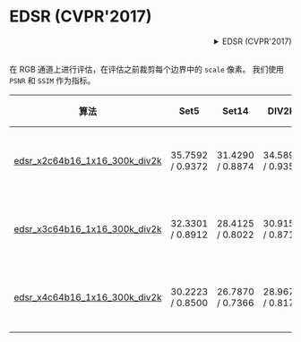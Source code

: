 # EDSR (CVPR'2017)

<!-- [ALGORITHM] -->

<details>
<summary align="right">EDSR (CVPR'2017)</summary>

```bibtex
@inproceedings{lim2017enhanced,
  title={Enhanced deep residual networks for single image super-resolution},
  author={Lim, Bee and Son, Sanghyun and Kim, Heewon and Nah, Seungjun and Mu Lee, Kyoung},
  booktitle={Proceedings of the IEEE conference on computer vision and pattern recognition workshops},
  pages={136--144},
  year={2017}
}
```

</details>

<br/>

在 RGB 通道上进行评估，在评估之前裁剪每个边界中的 `scale` 像素。
我们使用 `PSNR` 和 `SSIM` 作为指标。

|                                             算法                                              |       Set5       |      Set14       |      DIV2K       |                                                                                                                     下载                                                                                                                      |
| :-------------------------------------------------------------------------------------------: | :--------------: | :--------------: | :--------------: | :-------------------------------------------------------------------------------------------------------------------------------------------------------------------------------------------------------------------------------------------: |
| [edsr_x2c64b16_1x16_300k_div2k](/configs/image_restorers/edsr/edsr_x2c64b16_g1_300k_div2k.py) | 35.7592 / 0.9372 | 31.4290 / 0.8874 | 34.5896 / 0.9352 | [模型](https://download.openmmlab.com/mmediting/restorers/edsr/edsr_x2c64b16_1x16_300k_div2k_20200604-19fe95ea.pth) \| [日志](https://download.openmmlab.com/mmediting/restorers/edsr/edsr_x2c64b16_1x16_300k_div2k_20200604_221933.log.json) |
| [edsr_x3c64b16_1x16_300k_div2k](/configs/image_restorers/edsr/edsr_x3c64b16_g1_300k_div2k.py) | 32.3301 / 0.8912 | 28.4125 / 0.8022 | 30.9154 / 0.8711 | [模型](https://download.openmmlab.com/mmediting/restorers/edsr/edsr_x3c64b16_1x16_300k_div2k_20200608-36d896f4.pth) \| [日志](https://download.openmmlab.com/mmediting/restorers/edsr/edsr_x3c64b16_1x16_300k_div2k_20200608_114850.log.json) |
| [edsr_x4c64b16_1x16_300k_div2k](/configs/image_restorers/edsr/edsr_x4c64b16_g1_300k_div2k.py) | 30.2223 / 0.8500 | 26.7870 / 0.7366 | 28.9675 / 0.8172 | [模型](https://download.openmmlab.com/mmediting/restorers/edsr/edsr_x4c64b16_1x16_300k_div2k_20200608-3c2af8a3.pth) \| [日志](https://download.openmmlab.com/mmediting/restorers/edsr/edsr_x4c64b16_1x16_300k_div2k_20200608_115148.log.json) |
